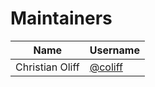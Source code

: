 # Maintainers

| Name            | Username |
|-----------------|----------|
| Christian Oliff | [@coliff](https://github.com/coliff) |
